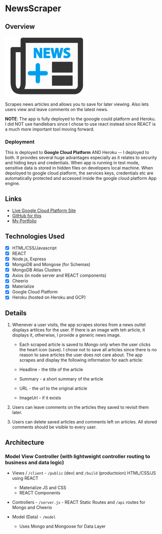 # NewsScraper

## Overview

![NewsScraper](client/public/images/NewsScraper275x200.png)

Scrapes news articles and allows you to save for later viewing.  Also lets users view and leave comments on the latest news. 

**NOTE**:  The app is fully deployed to the gooogle could platform and Heroku.  I did NOT use handlebars since I chose to use react instead since REACT is a much more important tool moving forward.

### Deployment

This is deployed to **Google Cloud Platform** AND Heroku -- I deployed to both.  It provides several huge advantages especially as it relates to security and hiding keys and credentials.  When app is running in test mode, sensitive data is stored in hidden files on developers local machine. When depoloyed to google cloud platform, the services keys, credentials etc are automatically protected and accessed inside the google cloud platform App engine.

## Links

* [Live Google Cloud Platform Site](https://paullinck-newsscraper.appspot.com)
* [GitHub for this](https://github.com/plinck/newsscraper)
* [My Portfolio](https://plinck.github.io/My-Portfolio/)

## Technologies Used

* [x] HTML/CSS/Javascript
* [x] REACT
* [x] Node.js, Express
* [x] MongoDB and Mongose (for Schemas)
* [x] MongoDB Atlas Clusters
* [x] Axios (in node server and REACT components)
* [x] Cheerio
* [x] Materialize
* [x] Google Cloud Platform
* [x] Heroku (hosted on Heroku and GCP)

## Details

  1. Whenever a user visits, the app scrapes stories from a news outlet displays artilces for the user.  If there is an image with teh article, it displays it, otherwise, I provide a generic news image.  
     * Each scraped article is saved to Mongo only when the user clicks the heart icon (save).  I chose not to save all articles since there is no reason to save articles the user does not care about. The app scrapes and display the following information for each article:

     * Headline - the title of the article

     * Summary - a short summary of the article

     * URL - the url to the original article
  
     * ImageUrl - if it exists

  2. Users can leave comments on the articles they saved to revisit them later.

  3. Users can delete saved articles and comments left on articles. All stored comments should be visible to every user.

## Architecture

### Model View Controller (with lightweight controller routing to business and data logic)

* Views / `/client` - `/public` (dev) and `/build` (productoion) HTML/CSS/JS using REACT
  * Materialize JS and CSS
  * REACT Components

* Controllers - `/server.js` - REACT Static Routes and `/api` routes for Mongo and Cheerio

* Model (Data) - `/model`
  * Uses Mongo and Mongoose for Data Layer